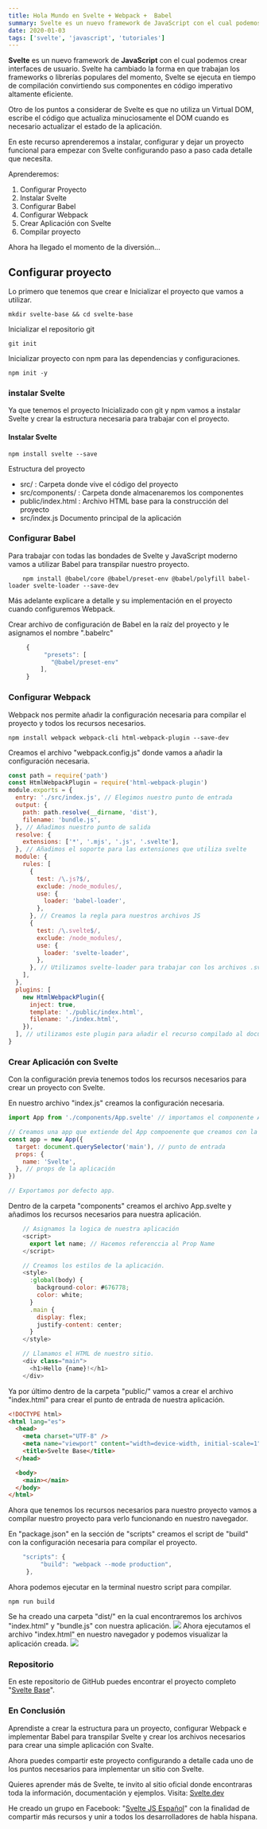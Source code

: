 ```yaml
---
title: Hola Mundo en Svelte + Webpack +  Babel
summary: Svelte es un nuevo framework de JavaScript con el cual podemos crear interfaces de usuario.
date: 2020-01-03
tags: ['svelte', 'javascript', 'tutoriales']
---
```


**Svelte** es un nuevo framework de **JavaScript** con el cual podemos crear interfaces de usuario. Svelte ha cambiado la forma en que trabajan los frameworks o librerías populares del momento, Svelte se ejecuta en tiempo de compilación convirtiendo sus componentes en código imperativo altamente eficiente.

Otro de los puntos a considerar de Svelte es que no utiliza un Virtual DOM, escribe el código que actualiza minuciosamente el DOM cuando es necesario actualizar el estado de la aplicación.

En este recurso aprenderemos a instalar, configurar y dejar un proyecto funcional para empezar con Svelte configurando paso a paso cada detalle que necesita.

Aprenderemos:

1. Configurar Proyecto
2. Instalar Svelte
3. Configurar Babel
4. Configurar Webpack
5. Crear Aplicación con Svelte
6. Compilar proyecto

Ahora ha llegado el momento de la diversión...

## Configurar proyecto

Lo primero que tenemos que crear e Inicializar el proyecto que vamos a utilizar.

```
mkdir svelte-base && cd svelte-base
```

Inicializar el repositorio git

```
git init
```

Inicializar proyecto con npm para las dependencias y configuraciones.

```
npm init -y
```

### instalar Svelte

Ya que tenemos el proyecto Inicializado con git y npm vamos a instalar Svelte y crear la estructura necesaria para trabajar con el proyecto.

#### Instalar Svelte

```
npm install svelte --save
```

Estructura del proyecto

- src/ : Carpeta donde vive el código del proyecto
- src/components/ : Carpeta donde almacenaremos los componentes
- public/index.html : Archivo HTML base para la construcción del proyecto
- src/index.js Documento principal de la aplicación

### Configurar Babel

Para trabajar con todas las bondades de Svelte y JavaScript moderno vamos a utilizar Babel para transpilar nuestro proyecto.

```
    npm install @babel/core @babel/preset-env @babel/polyfill babel-loader svelte-loader --save-dev
```

Más adelante explicare a detalle y su implementación en el proyecto cuando configuremos Webpack.

Crear archivo de configuración de Babel en la raíz del proyecto y le asignamos el nombre ".babelrc"

```js
     {
          "presets": [
            "@babel/preset-env"
         ],
     }
```

### Configurar Webpack

Webpack nos permite añadir la configuración necesaria para compilar el proyecto y todos los recursos necesarios.

```
npm install webpack webpack-cli html-webpack-plugin --save-dev
```

Creamos el archivo "webpack.config.js" donde vamos a añadir la configuración necesaria.

```js
const path = require('path')
const HtmlWebpackPlugin = require('html-webpack-plugin')
module.exports = {
  entry: './src/index.js', // Elegimos nuestro punto de entrada
  output: {
    path: path.resolve(__dirname, 'dist'),
    filename: 'bundle.js',
  }, // Añadimos nuestro punto de salida
  resolve: {
    extensions: ['*', '.mjs', '.js', '.svelte'],
  }, // Añadimos el soporte para las extensiones que utiliza svelte
  module: {
    rules: [
      {
        test: /\.js?$/,
        exclude: /node_modules/,
        use: {
          loader: 'babel-loader',
        },
      }, // Creamos la regla para nuestros archivos JS
      {
        test: /\.svelte$/,
        exclude: /node_modules/,
        use: {
          loader: 'svelte-loader',
        },
      }, // Utilizamos svelte-loader para trabajar con los archivos .svelte
    ],
  },
  plugins: [
    new HtmlWebpackPlugin({
      inject: true,
      template: './public/index.html',
      filename: './index.html',
    }),
  ], // utilizamos este plugin para añadir el recurso compilado al documento HTML
}
```

### Crear Aplicación con Svelte

Con la configuración previa tenemos todos los recursos necesarios para crear un proyecto con Svelte.

En nuestro archivo "index.js" creamos la configuración necesaria.

```js
import App from './components/App.svelte' // importamos el componente App

// Creamos una app que extiende del App compoenente que creamos con la lógica de nuestra aplicación.
const app = new App({
  target: document.querySelector('main'), // punto de entrada
  props: {
    name: 'Svelte',
  }, // props de la aplicación
})

// Exportamos por defecto app.
```

Dentro de la carpeta "components" creamos el archivo App.svelte y añadimos los recursos necesarios para nuestra aplicación.

```js
    // Asignamos la logica de nuestra aplicación
    <script>
      export let name; // Hacemos referenccia al Prop Name
    </script>

    // Creamos los estilos de la aplicación.
    <style>
      :global(body) {
        background-color: #676778;
        color: white;
      }
      .main {
        display: flex;
        justify-content: center;
      }
    </style>

    // Llamamos el HTML de nuestro sitio.
    <div class="main">
      <h1>Hello {name}!</h1>
    </div>
```

Ya por último dentro de la carpeta "public/" vamos a crear el archivo "index.html" para crear el punto de entrada de nuestra aplicación.

```html
<!DOCTYPE html>
<html lang="es">
  <head>
    <meta charset="UTF-8" />
    <meta name="viewport" content="width=device-width, initial-scale=1" />
    <title>Svelte Base</title>
  </head>

  <body>
    <main></main>
  </body>
</html>
```

Ahora que tenemos los recursos necesarios para nuestro proyecto vamos a compilar nuestro proyecto para verlo funcionando en nuestro navegador.

En "package.json" en la sección de "scripts" creamos el script de "build" con la configuración necesaria para compilar el proyecto.

```js
    "scripts": {
         "build": "webpack --mode production",
     },
```

Ahora podemos ejecutar en la terminal nuestro script para compilar.

```
npm run build
```

Se ha creado una carpeta "dist/" en la cual encontraremos los archivos "index.html" y "bundle.js" con nuestra aplicación.
![](https://s3.amazonaws.com/arepadev/2020/01/svelte-build.png)
Ahora ejecutamos el archivo "index.html" en nuestro navegador y podemos visualizar la aplicación creada.
![](https://s3.amazonaws.com/arepadev/2020/01/svelte-production.png)

### Repositorio

En este repositorio de GitHub puedes encontrar el proyecto completo "[Svelte Base](https://github.com/gndx/svelte-base)".

### En Conclusión

Aprendiste a crear la estructura para un proyecto, configurar Webpack e implementar Babel para transpilar Svelte y crear los archivos necesarios para crear una simple aplicación con Svalte.

Ahora puedes compartir este proyecto configurando a detalle cada uno de los puntos necesarios para implementar un sitio con Svelte.

Quieres aprender más de Svelte, te invito al sitio oficial donde encontraras toda la información, documentación y ejemplos. Visita: [Svelte.dev](https://svelte.dev/)

He creado un grupo en Facebook: "[Svelte JS Español](https://www.facebook.com/groups/636500396887174/)" con la finalidad de compartir más recursos y unir a todos los desarrolladores de habla hispana.
